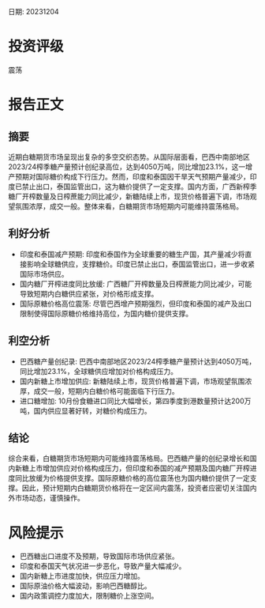 
日期: 20231204

# 投资评级

震荡

# 报告正文

## 摘要

近期白糖期货市场呈现出复杂的多空交织态势。从国际层面看，巴西中南部地区2023/24榨季糖产量预计创纪录高位，达到4050万吨，同比增加23.1%，这一增产预期对国际糖价构成下行压力。然而，印度和泰国因干旱天气预期产量减少，印度已禁止出口，泰国监管出口，这为糖价提供了一定支撑。国内方面，广西新榨季糖厂开榨数量及日榨蔗能力同比减少，新糖陆续上市，现货价格普遍下调，市场观望氛围浓厚，成交一般。整体来看，白糖期货市场短期内可能维持震荡格局。

## 利好分析

* 印度和泰国减产预期: 印度和泰国作为全球重要的糖生产国，其产量减少将直接影响全球糖供应，支撑糖价。印度已禁止出口，泰国监管出口，进一步收紧国际市场供应。
* 国内糖厂开榨进度同比放缓: 广西糖厂开榨数量及日榨蔗能力同比减少，可能导致短期内白糖供应紧张，对价格形成支撑。
* 国际原糖价格高位震荡: 尽管巴西增产预期强烈，但印度和泰国的减产及出口限制使得国际原糖价格维持高位，为国内糖价提供支撑。

## 利空分析

* 巴西糖产量创纪录: 巴西中南部地区2023/24榨季糖产量预计达到4050万吨，同比增加23.1%，全球糖供应增加对价格构成压力。
* 国内新糖上市增加供应: 新糖陆续上市，现货价格普遍下调，市场观望氛围浓厚，成交一般，短期内白糖价格可能面临下行压力。
* 进口糖增加: 10月份食糖进口同比大幅增长，第四季度到港数量预计达200万吨，国内供应显著好转，对糖价构成压力。

## 结论

综合来看，白糖期货市场短期内可能维持震荡格局。巴西糖产量的创纪录增长和国内新糖上市增加供应对价格构成压力，但印度和泰国的减产预期及国内糖厂开榨进度同比放缓为价格提供支撑。国际原糖价格的高位震荡也为国内糖价提供了一定支撑。因此，预计短期内白糖期货价格将在一定区间内震荡，投资者应密切关注国内外市场动态，谨慎操作。

# 风险提示

* 巴西糖出口进度不及预期，导致国际市场供应紧张。
* 印度和泰国天气状况进一步恶化，导致产量大幅减少。
* 国内新糖上市进度加快，供应压力增加。
* 国际原油价格大幅波动，影响巴西糖醇比。
* 国内政策调控力度加大，限制糖价上涨空间。
